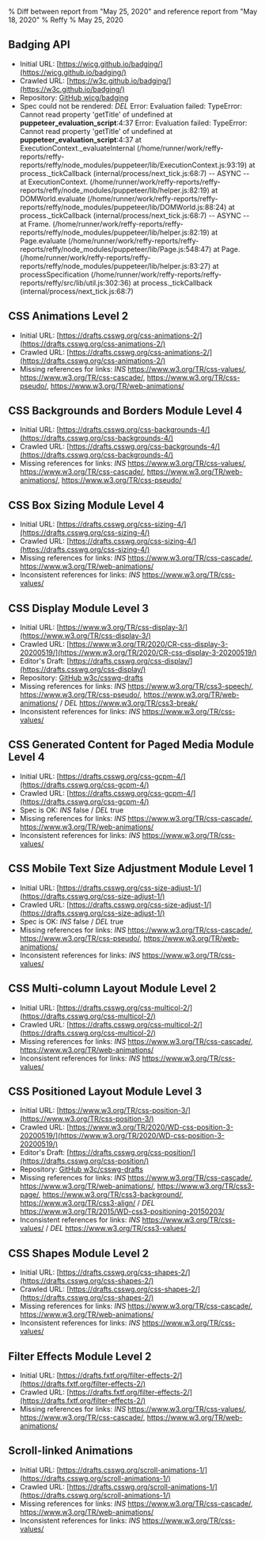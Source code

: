 % Diff between report from "May 25, 2020" and reference report from "May 18, 2020"
% Reffy
% May 25, 2020

## Badging API

- Initial URL: [https://wicg.github.io/badging/](https://wicg.github.io/badging/)
- Crawled URL: [https://w3c.github.io/badging/](https://w3c.github.io/badging/)
- Repository: [GitHub wicg/badging](https://github.com/wicg/badging)
- Spec could not be rendered: *DEL* Error: Evaluation failed: TypeError: Cannot read property 'getTitle' of undefined
    at __puppeteer_evaluation_script__:4:37 Error: Evaluation failed: TypeError: Cannot read property 'getTitle' of undefined
    at __puppeteer_evaluation_script__:4:37
    at ExecutionContext._evaluateInternal (/home/runner/work/reffy-reports/reffy-reports/reffy/node_modules/puppeteer/lib/ExecutionContext.js:93:19)
    at process._tickCallback (internal/process/next_tick.js:68:7)
  -- ASYNC --
    at ExecutionContext.<anonymous> (/home/runner/work/reffy-reports/reffy-reports/reffy/node_modules/puppeteer/lib/helper.js:82:19)
    at DOMWorld.evaluate (/home/runner/work/reffy-reports/reffy-reports/reffy/node_modules/puppeteer/lib/DOMWorld.js:88:24)
    at process._tickCallback (internal/process/next_tick.js:68:7)
  -- ASYNC --
    at Frame.<anonymous> (/home/runner/work/reffy-reports/reffy-reports/reffy/node_modules/puppeteer/lib/helper.js:82:19)
    at Page.evaluate (/home/runner/work/reffy-reports/reffy-reports/reffy/node_modules/puppeteer/lib/Page.js:548:47)
    at Page.<anonymous> (/home/runner/work/reffy-reports/reffy-reports/reffy/node_modules/puppeteer/lib/helper.js:83:27)
    at processSpecification (/home/runner/work/reffy-reports/reffy-reports/reffy/src/lib/util.js:302:36)
    at process._tickCallback (internal/process/next_tick.js:68:7)


## CSS Animations Level 2

- Initial URL: [https://drafts.csswg.org/css-animations-2/](https://drafts.csswg.org/css-animations-2/)
- Crawled URL: [https://drafts.csswg.org/css-animations-2/](https://drafts.csswg.org/css-animations-2/)
- Missing references for links: *INS* https://www.w3.org/TR/css-values/, https://www.w3.org/TR/css-cascade/, https://www.w3.org/TR/css-pseudo/, https://www.w3.org/TR/web-animations/


## CSS Backgrounds and Borders Module Level 4

- Initial URL: [https://drafts.csswg.org/css-backgrounds-4/](https://drafts.csswg.org/css-backgrounds-4/)
- Crawled URL: [https://drafts.csswg.org/css-backgrounds-4/](https://drafts.csswg.org/css-backgrounds-4/)
- Missing references for links: *INS* https://www.w3.org/TR/css-values/, https://www.w3.org/TR/css-cascade/, https://www.w3.org/TR/web-animations/, https://www.w3.org/TR/css-pseudo/


## CSS Box Sizing Module Level 4

- Initial URL: [https://drafts.csswg.org/css-sizing-4/](https://drafts.csswg.org/css-sizing-4/)
- Crawled URL: [https://drafts.csswg.org/css-sizing-4/](https://drafts.csswg.org/css-sizing-4/)
- Missing references for links: *INS* https://www.w3.org/TR/css-cascade/, https://www.w3.org/TR/web-animations/
- Inconsistent references for links: *INS* https://www.w3.org/TR/css-values/


## CSS Display Module Level 3

- Initial URL: [https://www.w3.org/TR/css-display-3/](https://www.w3.org/TR/css-display-3/)
- Crawled URL: [https://www.w3.org/TR/2020/CR-css-display-3-20200519/](https://www.w3.org/TR/2020/CR-css-display-3-20200519/)
- Editor's Draft: [https://drafts.csswg.org/css-display/](https://drafts.csswg.org/css-display/)
- Repository: [GitHub w3c/csswg-drafts](https://github.com/w3c/csswg-drafts)
- Missing references for links: *INS* https://www.w3.org/TR/css3-speech/, https://www.w3.org/TR/css-pseudo/, https://www.w3.org/TR/web-animations/ / *DEL* https://www.w3.org/TR/css3-break/
- Inconsistent references for links: *INS* https://www.w3.org/TR/css-values/


## CSS Generated Content for Paged Media Module Level 4

- Initial URL: [https://drafts.csswg.org/css-gcpm-4/](https://drafts.csswg.org/css-gcpm-4/)
- Crawled URL: [https://drafts.csswg.org/css-gcpm-4/](https://drafts.csswg.org/css-gcpm-4/)
- Spec is OK: *INS* false / *DEL* true
- Missing references for links: *INS* https://www.w3.org/TR/css-cascade/, https://www.w3.org/TR/web-animations/
- Inconsistent references for links: *INS* https://www.w3.org/TR/css-values/


## CSS Mobile Text Size Adjustment Module Level 1

- Initial URL: [https://drafts.csswg.org/css-size-adjust-1/](https://drafts.csswg.org/css-size-adjust-1/)
- Crawled URL: [https://drafts.csswg.org/css-size-adjust-1/](https://drafts.csswg.org/css-size-adjust-1/)
- Spec is OK: *INS* false / *DEL* true
- Missing references for links: *INS* https://www.w3.org/TR/css-cascade/, https://www.w3.org/TR/css-pseudo/, https://www.w3.org/TR/web-animations/
- Inconsistent references for links: *INS* https://www.w3.org/TR/css-values/


## CSS Multi-column Layout Module Level 2

- Initial URL: [https://drafts.csswg.org/css-multicol-2/](https://drafts.csswg.org/css-multicol-2/)
- Crawled URL: [https://drafts.csswg.org/css-multicol-2/](https://drafts.csswg.org/css-multicol-2/)
- Missing references for links: *INS* https://www.w3.org/TR/css-cascade/, https://www.w3.org/TR/web-animations/
- Inconsistent references for links: *INS* https://www.w3.org/TR/css-values/


## CSS Positioned Layout Module Level 3

- Initial URL: [https://www.w3.org/TR/css-position-3/](https://www.w3.org/TR/css-position-3/)
- Crawled URL: [https://www.w3.org/TR/2020/WD-css-position-3-20200519/](https://www.w3.org/TR/2020/WD-css-position-3-20200519/)
- Editor's Draft: [https://drafts.csswg.org/css-position/](https://drafts.csswg.org/css-position/)
- Repository: [GitHub w3c/csswg-drafts](https://github.com/w3c/csswg-drafts)
- Missing references for links: *INS* https://www.w3.org/TR/css-cascade/, https://www.w3.org/TR/web-animations/, https://www.w3.org/TR/css3-page/, https://www.w3.org/TR/css3-background/, https://www.w3.org/TR/css3-align/ / *DEL* https://www.w3.org/TR/2015/WD-css3-positioning-20150203/
- Inconsistent references for links: *INS* https://www.w3.org/TR/css-values/ / *DEL* https://www.w3.org/TR/css3-values/


## CSS Shapes Module Level 2

- Initial URL: [https://drafts.csswg.org/css-shapes-2/](https://drafts.csswg.org/css-shapes-2/)
- Crawled URL: [https://drafts.csswg.org/css-shapes-2/](https://drafts.csswg.org/css-shapes-2/)
- Missing references for links: *INS* https://www.w3.org/TR/css-cascade/, https://www.w3.org/TR/web-animations/
- Inconsistent references for links: *INS* https://www.w3.org/TR/css-values/


## Filter Effects Module Level 2

- Initial URL: [https://drafts.fxtf.org/filter-effects-2/](https://drafts.fxtf.org/filter-effects-2/)
- Crawled URL: [https://drafts.fxtf.org/filter-effects-2/](https://drafts.fxtf.org/filter-effects-2/)
- Missing references for links: *INS* https://www.w3.org/TR/css-values/, https://www.w3.org/TR/css-cascade/, https://www.w3.org/TR/web-animations/


## Scroll-linked Animations

- Initial URL: [https://drafts.csswg.org/scroll-animations-1/](https://drafts.csswg.org/scroll-animations-1/)
- Crawled URL: [https://drafts.csswg.org/scroll-animations-1/](https://drafts.csswg.org/scroll-animations-1/)
- Missing references for links: *INS* https://www.w3.org/TR/css-cascade/, https://www.w3.org/TR/web-animations/
- Inconsistent references for links: *INS* https://www.w3.org/TR/css-values/


